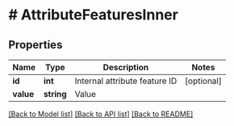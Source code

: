 # # AttributeFeaturesInner

## Properties

Name | Type | Description | Notes
------------ | ------------- | ------------- | -------------
**id** | **int** | Internal attribute feature ID | [optional]
**value** | **string** | Value |

[[Back to Model list]](../../README.md#models) [[Back to API list]](../../README.md#endpoints) [[Back to README]](../../README.md)
